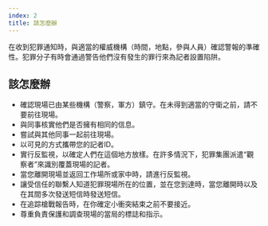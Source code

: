 ```yaml
---
index: 2
title: 該怎麼辦
---
```

在收到犯罪通知時，與適當的權威機構（時間，地點，參與人員）確認警報的準確性。犯罪分子有時會通過警告他們沒有發生的罪行來為記者設置陷阱。

## 該怎麼辦

* 確認現場已由某些機構（警察，軍方）鎮守。在未得到適當的守衛之前，請不要前往現場。
* 與同事核實他們是否擁有相同的信息。
* 嘗試與其他同事一起前往現場。
* 以可見的方式攜帶您的記者ID。
* 實行反監視，以確定人們在這個地方放樣。在許多情況下，犯罪集團派遣“觀察者”來識別覆蓋現場的記者。
* 當您離開現場並返回工作場所或家中時，請進行反監視。
* 讓受信任的聯繫人知道犯罪現場所在的位置，並在您到達時，當您離開時以及在其間多次發送短信時發送短信。
* 在追踪槍戰報告時，在你確定小衝突結束之前不要接近。
* 尊重負責保護和調查現場的當局的標誌和指示。